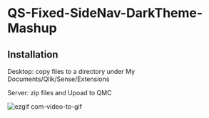 # QS-Fixed-SideNav-DarkTheme-Mashup


## Installation

Desktop: copy files to a directory under My Documents/Qlik/Sense/Extensions

Server: zip files and Upoad to QMC

![ezgif com-video-to-gif](https://user-images.githubusercontent.com/45965007/52217949-76cc9a00-2891-11e9-8b79-c5196ea18ccb.gif)

